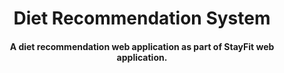 <h1 align="center">Diet Recommendation System</h1>
<div align= "center">
  <h4>A diet recommendation web application as part of StayFit web application.</h4>
</div>
